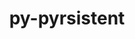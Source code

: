 ---
title: "py-pyrsistent"
layout: cache
categories: [package, v0.20.0]
meta: {"versions": ["0.19.3"], "compilers": ["gcc@=11.1.0", "gcc@=7.3.1", "gcc@=7.5.0"], "oss": ["amzn2", "ubuntu18.04", "ubuntu20.04"], "platforms": ["linux"], "targets": ["aarch64", "neoverse_n1", "ppc64le", "x86_64_v3"], "stacks": ["aws-isc", "aws-isc-aarch64", "data-vis-sdk", "e4s", "e4s-power", "radiuss", "root"], "num_specs": 15, "num_specs_by_stack": {"root": 15, "aws-isc-aarch64": 2, "aws-isc": 1, "radiuss": 2, "e4s-power": 3, "data-vis-sdk": 4, "e4s": 3}}
spec_details: [{"hash": "jk77hqnf5ryi4n62kbemjtfzg35ylgpp", "compiler": "gcc@=7.3.1", "versions": ["0.19.3"], "os": "amzn2", "platform": "linux", "target": "aarch64", "variants": ["build_system=python_pip"], "stacks": ["root", "aws-isc-aarch64"], "size": "-", "tarball": "https://binaries.spack.io/v0.20.0/build_cache/linux-amzn2-aarch64/gcc-7.3.1/py-pyrsistent-0.19.3/linux-amzn2-aarch64-gcc-7.3.1-py-pyrsistent-0.19.3-jk77hqnf5ryi4n62kbemjtfzg35ylgpp.spack"}, {"hash": "svjac2c6vmtss6qh7pyjneako6nhkze2", "compiler": "gcc@=7.3.1", "versions": ["0.19.3"], "os": "amzn2", "platform": "linux", "target": "neoverse_n1", "variants": ["build_system=python_pip"], "stacks": ["root", "aws-isc-aarch64"], "size": "-", "tarball": "https://binaries.spack.io/v0.20.0/build_cache/linux-amzn2-neoverse_n1/gcc-7.3.1/py-pyrsistent-0.19.3/linux-amzn2-neoverse_n1-gcc-7.3.1-py-pyrsistent-0.19.3-svjac2c6vmtss6qh7pyjneako6nhkze2.spack"}, {"hash": "e632yc5e2gl7snuyoz6oyarswyxmwbk6", "compiler": "gcc@=7.3.1", "versions": ["0.19.3"], "os": "amzn2", "platform": "linux", "target": "x86_64_v3", "variants": ["build_system=python_pip"], "stacks": ["aws-isc", "root"], "size": "-", "tarball": "https://binaries.spack.io/v0.20.0/build_cache/linux-amzn2-x86_64_v3/gcc-7.3.1/py-pyrsistent-0.19.3/linux-amzn2-x86_64_v3-gcc-7.3.1-py-pyrsistent-0.19.3-e632yc5e2gl7snuyoz6oyarswyxmwbk6.spack"}, {"hash": "s3jmahplrnuln3j6oc5u4cb34nhzp2b4", "compiler": "gcc@=7.5.0", "versions": ["0.19.3"], "os": "ubuntu18.04", "platform": "linux", "target": "x86_64_v3", "variants": ["build_system=python_pip"], "stacks": ["radiuss", "root"], "size": "-", "tarball": "https://binaries.spack.io/v0.20.0/build_cache/linux-ubuntu18.04-x86_64_v3/gcc-7.5.0/py-pyrsistent-0.19.3/linux-ubuntu18.04-x86_64_v3-gcc-7.5.0-py-pyrsistent-0.19.3-s3jmahplrnuln3j6oc5u4cb34nhzp2b4.spack"}, {"hash": "pim75ppa4wlv7to6hjshjxmj5hpxgo6e", "compiler": "gcc@=7.5.0", "versions": ["0.19.3"], "os": "ubuntu18.04", "platform": "linux", "target": "x86_64_v3", "variants": ["build_system=python_pip"], "stacks": ["radiuss", "root"], "size": "-", "tarball": "https://binaries.spack.io/v0.20.0/build_cache/linux-ubuntu18.04-x86_64_v3/gcc-7.5.0/py-pyrsistent-0.19.3/linux-ubuntu18.04-x86_64_v3-gcc-7.5.0-py-pyrsistent-0.19.3-pim75ppa4wlv7to6hjshjxmj5hpxgo6e.spack"}, {"hash": "w4rcqawuuumqhpksn4xlc2qmgwa6pzig", "compiler": "gcc@=11.1.0", "versions": ["0.19.3"], "os": "ubuntu20.04", "platform": "linux", "target": "ppc64le", "variants": ["build_system=python_pip"], "stacks": ["root", "e4s-power"], "size": "-", "tarball": "https://binaries.spack.io/v0.20.0/build_cache/linux-ubuntu20.04-ppc64le/gcc-11.1.0/py-pyrsistent-0.19.3/linux-ubuntu20.04-ppc64le-gcc-11.1.0-py-pyrsistent-0.19.3-w4rcqawuuumqhpksn4xlc2qmgwa6pzig.spack"}, {"hash": "d4fq5zlr3dgx3vatrqeypnbziq22sxyy", "compiler": "gcc@=11.1.0", "versions": ["0.19.3"], "os": "ubuntu20.04", "platform": "linux", "target": "ppc64le", "variants": ["build_system=python_pip"], "stacks": ["root", "e4s-power"], "size": "-", "tarball": "https://binaries.spack.io/v0.20.0/build_cache/linux-ubuntu20.04-ppc64le/gcc-11.1.0/py-pyrsistent-0.19.3/linux-ubuntu20.04-ppc64le-gcc-11.1.0-py-pyrsistent-0.19.3-d4fq5zlr3dgx3vatrqeypnbziq22sxyy.spack"}, {"hash": "252faeblm3hsmqbhnzhsjoijwritzluk", "compiler": "gcc@=11.1.0", "versions": ["0.19.3"], "os": "ubuntu20.04", "platform": "linux", "target": "ppc64le", "variants": ["build_system=python_pip"], "stacks": ["root", "e4s-power"], "size": "-", "tarball": "https://binaries.spack.io/v0.20.0/build_cache/linux-ubuntu20.04-ppc64le/gcc-11.1.0/py-pyrsistent-0.19.3/linux-ubuntu20.04-ppc64le-gcc-11.1.0-py-pyrsistent-0.19.3-252faeblm3hsmqbhnzhsjoijwritzluk.spack"}, {"hash": "wmoirztxeebvp3lpjvfgm7vzmeg43dqv", "compiler": "gcc@=11.1.0", "versions": ["0.19.3"], "os": "ubuntu20.04", "platform": "linux", "target": "x86_64_v3", "variants": ["build_system=python_pip"], "stacks": ["root", "data-vis-sdk"], "size": "-", "tarball": "https://binaries.spack.io/v0.20.0/build_cache/linux-ubuntu20.04-x86_64_v3/gcc-11.1.0/py-pyrsistent-0.19.3/linux-ubuntu20.04-x86_64_v3-gcc-11.1.0-py-pyrsistent-0.19.3-wmoirztxeebvp3lpjvfgm7vzmeg43dqv.spack"}, {"hash": "b2vnkpt6fexipeovxh3x5i5wjaalfr5l", "compiler": "gcc@=11.1.0", "versions": ["0.19.3"], "os": "ubuntu20.04", "platform": "linux", "target": "x86_64_v3", "variants": ["build_system=python_pip"], "stacks": ["e4s", "root"], "size": "-", "tarball": "https://binaries.spack.io/v0.20.0/build_cache/linux-ubuntu20.04-x86_64_v3/gcc-11.1.0/py-pyrsistent-0.19.3/linux-ubuntu20.04-x86_64_v3-gcc-11.1.0-py-pyrsistent-0.19.3-b2vnkpt6fexipeovxh3x5i5wjaalfr5l.spack"}, {"hash": "yykpuvo6cvs7z2q3kaa7sgujeph56kc7", "compiler": "gcc@=11.1.0", "versions": ["0.19.3"], "os": "ubuntu20.04", "platform": "linux", "target": "x86_64_v3", "variants": ["build_system=python_pip"], "stacks": ["root", "data-vis-sdk"], "size": "-", "tarball": "https://binaries.spack.io/v0.20.0/build_cache/linux-ubuntu20.04-x86_64_v3/gcc-11.1.0/py-pyrsistent-0.19.3/linux-ubuntu20.04-x86_64_v3-gcc-11.1.0-py-pyrsistent-0.19.3-yykpuvo6cvs7z2q3kaa7sgujeph56kc7.spack"}, {"hash": "nub42z4g2ogeudpwmizqerot5feu6phc", "compiler": "gcc@=11.1.0", "versions": ["0.19.3"], "os": "ubuntu20.04", "platform": "linux", "target": "x86_64_v3", "variants": ["build_system=python_pip"], "stacks": ["root", "data-vis-sdk"], "size": "-", "tarball": "https://binaries.spack.io/v0.20.0/build_cache/linux-ubuntu20.04-x86_64_v3/gcc-11.1.0/py-pyrsistent-0.19.3/linux-ubuntu20.04-x86_64_v3-gcc-11.1.0-py-pyrsistent-0.19.3-nub42z4g2ogeudpwmizqerot5feu6phc.spack"}, {"hash": "etugkqoamswofob654sbkq6omremaf5i", "compiler": "gcc@=11.1.0", "versions": ["0.19.3"], "os": "ubuntu20.04", "platform": "linux", "target": "x86_64_v3", "variants": ["build_system=python_pip"], "stacks": ["root", "data-vis-sdk"], "size": "-", "tarball": "https://binaries.spack.io/v0.20.0/build_cache/linux-ubuntu20.04-x86_64_v3/gcc-11.1.0/py-pyrsistent-0.19.3/linux-ubuntu20.04-x86_64_v3-gcc-11.1.0-py-pyrsistent-0.19.3-etugkqoamswofob654sbkq6omremaf5i.spack"}, {"hash": "b2dvhqesljkehy2edn2pc6e4qtqcrt3b", "compiler": "gcc@=11.1.0", "versions": ["0.19.3"], "os": "ubuntu20.04", "platform": "linux", "target": "x86_64_v3", "variants": ["build_system=python_pip"], "stacks": ["e4s", "root"], "size": "-", "tarball": "https://binaries.spack.io/v0.20.0/build_cache/linux-ubuntu20.04-x86_64_v3/gcc-11.1.0/py-pyrsistent-0.19.3/linux-ubuntu20.04-x86_64_v3-gcc-11.1.0-py-pyrsistent-0.19.3-b2dvhqesljkehy2edn2pc6e4qtqcrt3b.spack"}, {"hash": "t23vbktpxyhhzkzdc7jvkgkub5vzekft", "compiler": "gcc@=11.1.0", "versions": ["0.19.3"], "os": "ubuntu20.04", "platform": "linux", "target": "x86_64_v3", "variants": ["build_system=python_pip"], "stacks": ["e4s", "root"], "size": "-", "tarball": "https://binaries.spack.io/v0.20.0/build_cache/linux-ubuntu20.04-x86_64_v3/gcc-11.1.0/py-pyrsistent-0.19.3/linux-ubuntu20.04-x86_64_v3-gcc-11.1.0-py-pyrsistent-0.19.3-t23vbktpxyhhzkzdc7jvkgkub5vzekft.spack"}]
---